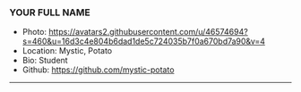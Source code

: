 ### YOUR FULL NAME
- Photo: https://avatars2.githubusercontent.com/u/46574694?s=460&u=16d3c4e804b6dad1de5c724035b7f0a670bd7a90&v=4
- Location: Mystic, Potato
- Bio: Student
- Github: https://github.com/mystic-potato
***

